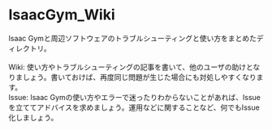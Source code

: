 # IsaacGym_Wiki
Isaac Gymと周辺ソフトウェアのトラブルシューティングと使い方をまとめたディレクトリ。<br>
<br>
Wiki: 使い方やトラブルシューティングの記事を書いて、他のユーザの助けとなりましょう。書いておけば、再度同じ問題が生じた場合にも対処しやすくなります。<br>
Issue: Isaac Gymの使い方やエラーで迷ったりわからないことがあれば、Issueを立ててアドバイスを求めましょう。運用などに関することなど、何でもIssue化しましょう。<br>
